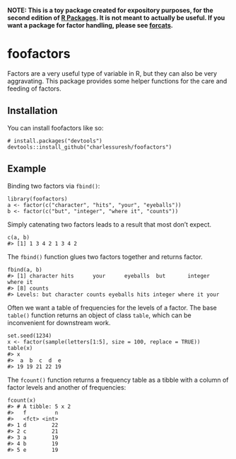 
<!-- README.md is generated from README.Rmd. Please edit that file -->

**NOTE: This is a toy package created for expository purposes, for the
second edition of [R Packages](https://r-pkgs.org). It is not meant to
actually be useful. If you want a package for factor handling, please
see [forcats](https://forcats.tidyverse.org).**

foofactors
==========

<!-- badges: start -->
<!-- badges: end -->

Factors are a very useful type of variable in R, but they can also be
very aggravating. This package provides some helper functions for the
care and feeding of factors.

Installation
------------

You can install foofactors like so:

    # install.packages("devtools")
    devtools::install_github("charlessuresh/foofactors")

Example
-------

Binding two factors via `fbind()`:

    library(foofactors)
    a <- factor(c("character", "hits", "your", "eyeballs"))
    b <- factor(c("but", "integer", "where it", "counts"))

Simply catenating two factors leads to a result that most don’t expect.

    c(a, b)
    #> [1] 1 3 4 2 1 3 4 2

The `fbind()` function glues two factors together and returns factor.

    fbind(a, b)
    #> [1] character hits      your      eyeballs  but       integer   where it 
    #> [8] counts   
    #> Levels: but character counts eyeballs hits integer where it your

Often we want a table of frequencies for the levels of a factor. The
base `table()` function returns an object of class `table`, which can be
inconvenient for downstream work.

    set.seed(1234)
    x <- factor(sample(letters[1:5], size = 100, replace = TRUE))
    table(x)
    #> x
    #>  a  b  c  d  e 
    #> 19 19 21 22 19

The `fcount()` function returns a frequency table as a tibble with a
column of factor levels and another of frequencies:

    fcount(x)
    #> # A tibble: 5 x 2
    #>   f         n
    #>   <fct> <int>
    #> 1 d        22
    #> 2 c        21
    #> 3 a        19
    #> 4 b        19
    #> 5 e        19
